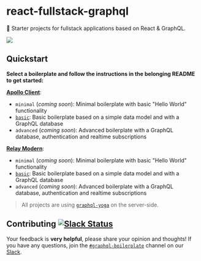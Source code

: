 # react-fullstack-graphql

🚀 Starter projects for fullstack applications based on React & GraphQL.

![](https://imgur.com/qovPW7f.png)

## Quickstart

**Select a boilerplate and follow the instructions in the belonging README to get started:**

[**Apollo Client**](https://www.apollographql.com/client/):

- `minimal` (_coming soon_): Minimal boilerplate with basic "Hello World" functionality
- [`basic`](./apollo-client/basic): Basic boilerplate based on a simple data model and with a GraphQL database
- `advanced` (_coming soon_): Advanced boilerplate with a GraphQL database, authentication and realtime subscriptions

[**Relay Modern**](https://facebook.github.io/relay/):

- `minimal` (_coming soon_): Minimal boilerplate with basic "Hello World" functionality
- [`basic`](./relay-modern/basic): Basic boilerplate based on a simple data model and with a GraphQL database
- `advanced` (_coming soon_): Advanced boilerplate with a GraphQL database, authentication and realtime subscriptions

> All projects are using [`graphql-yoga`](https://github.com/graphcool/graphql-yoga/) on the server-side.

## Contributing [![Slack Status](https://slack.graph.cool/badge.svg)](https://slack.graph.cool)

Your feedback is **very helpful**, please share your opinion and thoughts! If you have any questions, join the [`#graphql-boilerplate`](https://graphcool.slack.com/messages/graphql-boilerplate) channel on our [Slack](https://graphcool.slack.com/).
